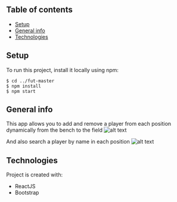 ## Table of contents
* [Setup](#setup) 
* [General info](#general-info)
* [Technologies](#technologies)

## Setup
To run this project, install it locally using npm:

```
$ cd ../fut-master
$ npm install
$ npm start
```
## General info

This app allows you to add and remove a player from each position dynamically from the bench to the field
![alt text](https://i.ibb.co/3NKSWK9/main.jpg)

And also search a player by name in each position
![alt text](https://i.ibb.co/5KdgrqL/search-modal.jpg)
		
## Technologies
Project is created with:
* ReactJS
* Bootstrap



